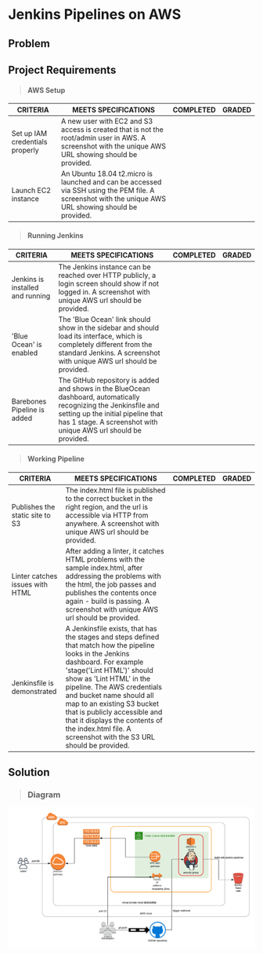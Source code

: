 # Jenkins Pipelines on AWS

## Problem



## Project Requirements

> #### AWS Setup

|CRITERIA|MEETS SPECIFICATIONS|COMPLETED|GRADED|
|---|---|---|---|
|Set up IAM credentials properly| A new user with EC2 and S3 access is created that is not the root/admin user in AWS. A screenshot with the unique AWS URL showing should be provided.|||
|Launch EC2 instance|An Ubuntu 18.04 t2.micro is launched and can be accessed via SSH using the PEM file. A screenshot with the unique AWS URL showing should be provided.|||

> #### Running Jenkins

|CRITERIA|MEETS SPECIFICATIONS|COMPLETED|GRADED|
|---|---|---|---|
|Jenkins is installed and running|The Jenkins instance can be reached over HTTP publicly, a login screen should show if not logged in. A screenshot with unique AWS url should be provided.|||
|'Blue Ocean' is enabled|The 'Blue Ocean' link should show in the sidebar and should load its interface, which is completely different from the standard Jenkins. A screenshot with unique AWS url should be provided.|||
|Barebones Pipeline is added|The GitHub repository is added and shows in the BlueOcean dashboard, automatically recognizing the Jenkinsfile and setting up the initial pipeline that has 1 stage. A screenshot with unique AWS url should be provided.|||

> #### Working Pipeline

|CRITERIA|MEETS SPECIFICATIONS|COMPLETED|GRADED|
|---|---|---|---|
|Publishes the static site to S3|The index.html file is published to the correct bucket in the right region, and the url is accessible via HTTP from anywhere. A screenshot with unique AWS url should be provided.|||
|Linter catches issues with HTML|After adding a linter, it catches HTML problems with the sample index.html, after addressing the problems with the html, the job passes and publishes the contents once again - build is passing. A screenshot with unique AWS url should be provided.|||
|Jenkinsfile is demonstrated|A Jenkinsfile exists, that has the stages and steps defined that match how the pipeline looks in the Jenkins dashboard. For example 'stage('Lint HTML')' should show as  'Lint HTML' in the pipeline. The AWS credentials and bucket name should all map to an existing S3 bucket that is publicly accessible and that it displays the contents of the index.html file. A screenshot with the S3 URL should be provided.|||

## Solution

> ### Diagram

![Diagram](/docs/Project_3_Udacity_CDE_nanodegree.png)